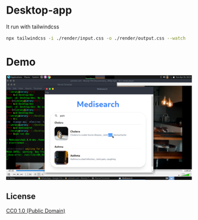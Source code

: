 # Desktop-app
It run with tailwindcss

```bash
npx tailwindcss -i ./render/input.css -o ./render/output.css --watch
```
# Demo 
[![demo video](./assets/demo_video/demo_pic.png)](./assets/demo_video/video.mp4)


## License

[CC0 1.0 (Public Domain)](LICENSE.md)
